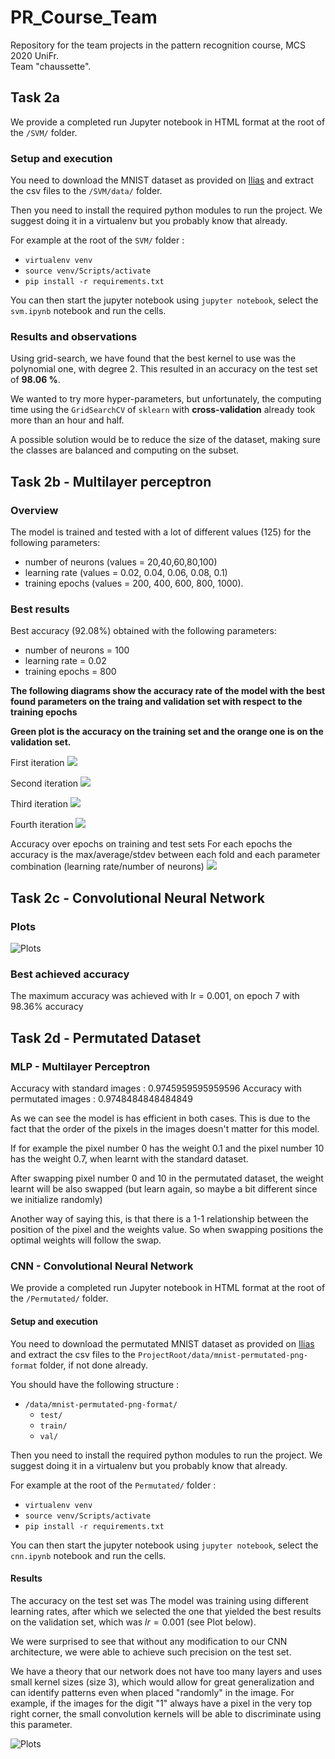 # PR_Course_Team
Repository for the team projects in the pattern recognition course, MCS 2020 UniFr.<br>
Team "chaussette".
## Task 2a

We provide a completed run Jupyter notebook in HTML format at the root of the `/SVM/` folder.
### Setup and execution

You need to download the MNIST dataset as provided on [Ilias](https://ilias.unibe.ch/goto_ilias3_unibe_fold_1760165.html) and extract the csv files to the `/SVM/data/` folder.

Then you need to install the required python modules to run the project. We suggest doing it in a virtualenv but you probably know that already.

For example at the root of the `SVM/` folder :
- `virtualenv venv`
- `source venv/Scripts/activate`
- `pip install -r requirements.txt`

You can then start the jupyter notebook using `jupyter notebook`, select the `svm.ipynb` notebook and run the cells.


### Results and observations

Using grid-search, we have found that the best kernel to use was the polynomial one, with degree 2. This resulted in an accuracy on the test set of **98.06 %**.

We wanted to try more hyper-parameters, but unfortunately, the computing time using the `GridSearchCV` of `sklearn` with **cross-validation** already took more than an hour and half.

A possible solution would be to reduce the size of the dataset, making sure the classes are balanced and computing on the subset.

## Task 2b - Multilayer perceptron

### Overview

The model is trained and tested with a lot of different values (125) for the following parameters:
- number of neurons (values = 20,40,60,80,100)
- learning rate (values = 0.02, 0.04, 0.06, 0.08, 0.1)
- training epochs (values = 200, 400, 600, 800, 1000).

### Best results

Best accuracy (92.08%) obtained with the following parameters:
- number of neurons = 100
- learning rate = 0.02
- training epochs = 800

**The following diagrams show the accuracy rate of the model with the best found parameters on the traing and validation set with respect to the training epochs**

**Green plot is the accuracy on the training set and the orange one is on the validation set.**

First iteration
![](./img/b/1_fold.PNG)

Second iteration
![](./img/b/2_fold.PNG)

Third iteration
![](./img/b/3_fold.PNG)

Fourth iteration
![](./img/b/4_fold.PNG)

Accuracy over epochs on training and test sets
For each epochs the accuracy is the max/average/stdev between each fold and each parameter combination (learning rate/number of neurons)
![](./img/b/accuracy_over_epochs.PNG)


## Task 2c - Convolutional Neural Network

### Plots
![Plots](./img/c/plots.png)

### Best achieved accuracy
The maximum accuracy was achieved with lr = 0.001, on epoch 7 with 98.36% accuracy

## Task 2d - Permutated Dataset

### MLP - Multilayer Perceptron

Accuracy with standard images : 0.9745959595959596
Accuracy with permutated images : 0.9748484848484849

As we can see the model is has efficient in both cases. This is due to the fact that the order of the pixels in the images doesn't matter for this model.

If for example the pixel number 0 has the weight 0.1 and the pixel number 10 has the weight 0.7, when learnt with the standard dataset.

After swapping pixel number 0 and 10 in the permutated dataset, the weight learnt will be also swapped (but learn again, so maybe a bit different since we initialize randomly)

Another way of saying this, is that there is a 1-1 relationship between the position of the pixel and the weights value. So when swapping positions the optimal weights will follow the swap.

### CNN - Convolutional Neural Network

We provide a completed run Jupyter notebook in HTML format at the root of the `/Permutated/` folder.

#### Setup and execution

You need to download the permutated MNIST dataset as provided on [Ilias](https://ilias.unibe.ch/goto_ilias3_unibe_fold_1760165.html) and extract the csv files to the `ProjectRoot/data/mnist-permutated-png-format` folder, if not done already.

You should have the following structure : 
- `/data/mnist-permutated-png-format/`
  - `test/`
  - `train/`
  - `val/`
  
Then you need to install the required python modules to run the project. We suggest doing it in a virtualenv but you probably know that already.

For example at the root of the `Permutated/` folder : 
- `virtualenv venv`
- `source venv/Scripts/activate`
- `pip install -r requirements.txt`

You can then start the jupyter notebook using `jupyter notebook`, select the `cnn.ipynb` notebook and run the cells.

#### Results

The accuracy on the test set was 
The model was training using different learning rates, after which we selected the one that yielded the best results on the validation set, which was $lr = 0.001$ (see Plot below).

We were surprised to see that without any modification to our CNN architecture, we were able to achieve such precision on the test set. 

We have a theory that our network does not have too many layers and uses small kernel sizes (size 3), which would allow for great generalization and can identify patterns even when placed "randomly" in the image. For example, if the images for the digit "1" always have a pixel in the very top right corner, the small convolution kernels will be able to discriminate using this parameter.

![Plots](./img/d/learning_rates_plots.png)
